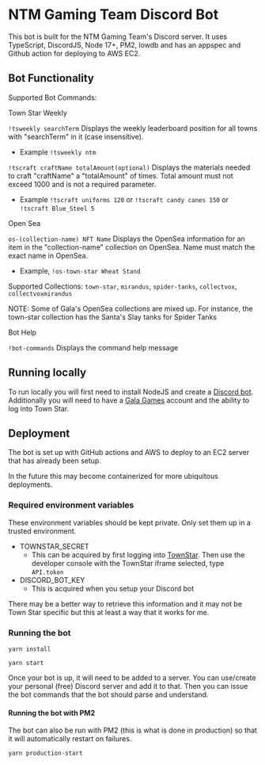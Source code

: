 # NTM Gaming Team Discord Bot

This bot is built for the NTM Gaming Team's Discord server. It uses TypeScript, DiscordJS, Node 17+, PM2, lowdb and has
an appspec and Github action for deploying to AWS EC2.

## Bot Functionality

Supported Bot Commands:

Town Star Weekly

`!tsweekly searchTerm`
Displays the weekly leaderboard position for all towns with "searchTerm" in it (case insensitive).

- Example `!tsweekly ntm`

`!tscraft craftName totalAmount(optional)`
Displays the materials needed to craft "craftName" a "totalAmount" of times. Total amount must not exceed 1000 and is
not a required parameter.

- Example `!tscraft uniforms 120` or `!tscraft candy canes 150` or `!tscraft Blue_Steel 5`

Open Sea

`os-(collection-name) NFT Name`
Displays the OpenSea information for an item in the "collection-name" collection on OpenSea. Name must match the exact
name in OpenSea.

- Example, `!os-town-star Wheat Stand`

Supported Collections: `town-star`, `mirandus`, `spider-tanks`, `collectvox`, `collectvoxmirandus`

NOTE: Some of Gala's OpenSea collections are mixed up. For instance, the town-star collection has the Santa's Slay tanks
for Spider Tanks

Bot Help

`!bot-commands`
Displays the command help message

## Running locally

To run locally you will first need to install NodeJS and create
a [Discord bot](https://discord.com/developers/applications). Additionally you will need to have
a [Gala Games](https://app.gala.games/about) account and the ability to log into Town Star.

## Deployment

The bot is set up with GitHub actions and AWS to deploy to an EC2 server that has already been setup.

In the future this may become containerized for more ubiquitous deployments.

### Required environment variables

These environment variables should be kept private. Only set them up in a trusted environment.

- TOWNSTAR_SECRET
    - This can be acquired by first logging into [TownStar](https://app.gala.games/games/town-star/play/). Then use the
      developer console with the TownStar iframe selected, type `API.token`
- DISCORD_BOT_KEY
    - This is acquired when you setup your Discord bot

There may be a better way to retrieve this information and it may not be Town Star specific but this at least a way that
it works for me.

### Running the bot

```
yarn install
```

```
yarn start
```

Once your bot is up, it will need to be added to a server. You can use/create your personal (free) Discord server and
add it to that. Then you can issue the bot commands that the bot should parse and understand.

#### Running the bot with PM2

The bot can also be run with PM2 (this is what is done in production) so that it will automatically restart on failures.

```
yarn production-start
```
